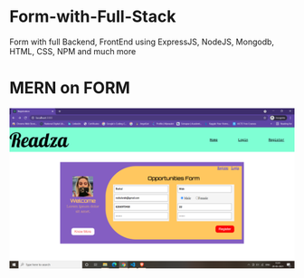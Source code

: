 # Form-with-Full-Stack
Form with full Backend, FrontEnd using ExpressJS, NodeJS, Mongodb, HTML, CSS, NPM and much more

# MERN on FORM
![MERNform](pic.png)
